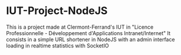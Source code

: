 # IUT-Project-NodeJS
This is a project made at Clermont-Ferrand's IUT in "Licence Professionnelle - Développement d'Applications Intranet/Internet"
It consists in a simple URL shortener in NodeJS with an admin interface loading in realtime statistics with SocketIO
